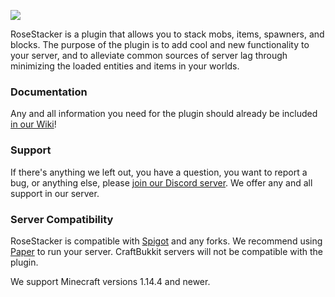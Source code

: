 ![](https://imgur.com/3ADh05A.png)


RoseStacker is a plugin that allows you to stack mobs, items, spawners, and blocks. The purpose of the plugin is to add cool and new functionality to your server, and to alleviate common sources of server lag through minimizing the loaded entities and items in your worlds.

### Documentation
Any and all information you need for the plugin should already be included [in our Wiki](https://github.com/Rosewood-Development/RoseStacker/wiki)!

### Support
If there's anything we left out, you have a question, you want to report a bug, or anything else, please [join our Discord server](https://discord.gg/MgUsTBK).  We offer any and all support in our server.

### Server Compatibility
RoseStacker is compatible with [Spigot](https://www.spigotmc.org/) and any forks.  We recommend using [Paper](https://papermc.io/) to run your server.  CraftBukkit servers will not be compatible with the plugin.

We support Minecraft versions 1.14.4 and newer.
